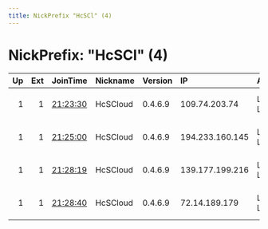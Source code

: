 ```yaml
---
title: NickPrefix "HcSCl" (4)
---
```


# NickPrefix: "HcSCl" (4)

|   Up |   Ext | JoinTime                                                                                              | Nickname   | Version   | IP              | AS          | CC   |   ORp |   Dirp | OS    | Contact                           |   eFamMembers |
|-----:|------:|:------------------------------------------------------------------------------------------------------|:-----------|:----------|:----------------|:------------|:-----|------:|-------:|:------|:----------------------------------|--------------:|
|    1 |     1 | [21:23:30](https://nusenu.github.io/OrNetStats/w/relay/FAD1D3835FC822C5BD0FADB7DD3EA5F59EC2F47B.html) | HcSCloud   | 0.4.6.9   | 109.74.203.74   | Linode, LLC | gb   |  9001 |      0 | Linux | https://discord dot gg/Xsk57qfHSj |             1 |
|    1 |     1 | [21:25:00](https://nusenu.github.io/OrNetStats/w/relay/029CD7EBC622935FA0A68EE65613AD41519E190A.html) | HcSCloud   | 0.4.6.9   | 194.233.160.145 | Linode, LLC | gb   |  9001 |      0 | Linux | https://discord dot gg/Xsk57qfHSj |             1 |
|    1 |     1 | [21:28:19](https://nusenu.github.io/OrNetStats/w/relay/8A20B6C10EA32D7A1757837E960C8FD024E867FD.html) | HcSCloud   | 0.4.6.9   | 139.177.199.216 | Linode, LLC | us   |  9001 |      0 | Linux | https://discord dot gg/Xsk57qfHSj |             1 |
|    1 |     1 | [21:28:40](https://nusenu.github.io/OrNetStats/w/relay/BFE54BF0924953F45E1582CC54B449B33DE63ECE.html) | HcSCloud   | 0.4.6.9   | 72.14.189.179   | Linode, LLC | us   |  9001 |      0 | Linux | https://discord dot gg/Xsk57qfHSj |             1 |

